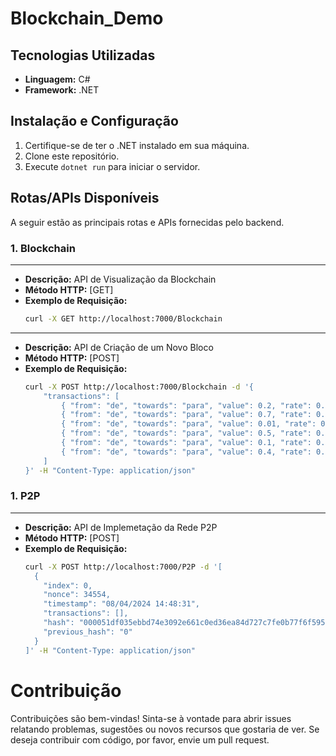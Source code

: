 <h1>Blockchain_Demo</h1>

## Tecnologias Utilizadas

- **Linguagem:** C#
- **Framework:** .NET

## Instalação e Configuração

1. Certifique-se de ter o .NET instalado em sua máquina.
2. Clone este repositório.
3. Execute `dotnet run` para iniciar o servidor.

## Rotas/APIs Disponíveis

A seguir estão as principais rotas e APIs fornecidas pelo backend.

### 1. Blockchain

---
- **Descrição:** API de Visualização da Blockchain
- **Método HTTP:** [GET]
- **Exemplo de Requisição:**
  ```bash
  curl -X GET http://localhost:7000/Blockchain

---
- **Descrição:** API de Criação de um Novo Bloco
- **Método HTTP:** [POST]
- **Exemplo de Requisição:**
  ```bash
  curl -X POST http://localhost:7000/Blockchain -d '{
      "transactions": [
          { "from": "de", "towards": "para", "value": 0.2, "rate": 0.01 },
          { "from": "de", "towards": "para", "value": 0.7, "rate": 0.01 },
          { "from": "de", "towards": "para", "value": 0.01, "rate": 0.001 },
          { "from": "de", "towards": "para", "value": 0.5, "rate": 0.01 },
          { "from": "de", "towards": "para", "value": 0.1, "rate": 0.01 },
          { "from": "de", "towards": "para", "value": 0.4, "rate": 0.01 }
      ]
  }' -H "Content-Type: application/json"

### 1. P2P

---
- **Descrição:** API de Implemetação da Rede P2P
- **Método HTTP:** [POST]
- **Exemplo de Requisição:**
  ```bash
  curl -X POST http://localhost:7000/P2P -d '[
    {
      "index": 0,
      "nonce": 34554,
      "timestamp": "08/04/2024 14:48:31",
      "transactions": [],
      "hash": "000051df035ebbd74e3092e661c0ed36ea84d727c7fe0b77f6f595d115153687",
      "previous_hash": "0"
    }
  ]' -H "Content-Type: application/json"

# Contribuição

Contribuições são bem-vindas! Sinta-se à vontade para abrir issues relatando problemas, sugestões ou novos recursos que gostaria de ver. Se deseja contribuir com código, por favor, envie um pull request.
